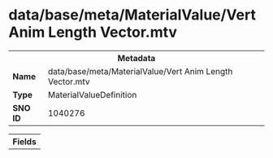 <h1>data/base/meta/MaterialValue/Vert Anim Length Vector.mtv</h1><table><tr><th colspan="100%">Metadata</th></tr><tr><td><b>Name</b></td><td>data/base/meta/MaterialValue/Vert Anim Length Vector.mtv</td></tr><tr><td><b>Type</b></td><td>MaterialValueDefinition</td></tr><tr><td><b>SNO ID</b></td><td>1040276</td></tr></table>

<table><tr><th colspan="100%">Fields</th></tr></table>

